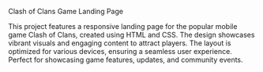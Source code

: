 Clash of Clans Game Landing Page

This project features a responsive landing page for the popular mobile game Clash of Clans, created using HTML and CSS. The design showcases vibrant visuals and engaging content to attract players. The layout is optimized for various devices, ensuring a seamless user experience. Perfect for showcasing game features, updates, and community events.
